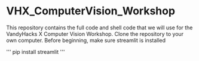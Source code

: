 # VHX_ComputerVision_Workshop

This repository contains the full code and shell code that we will use for the VandyHacks X Computer Vision Workshop. Clone the repository to your own computer. Before beginning, make sure streamlit is installed 

'''
pip install streamlit 
'''
